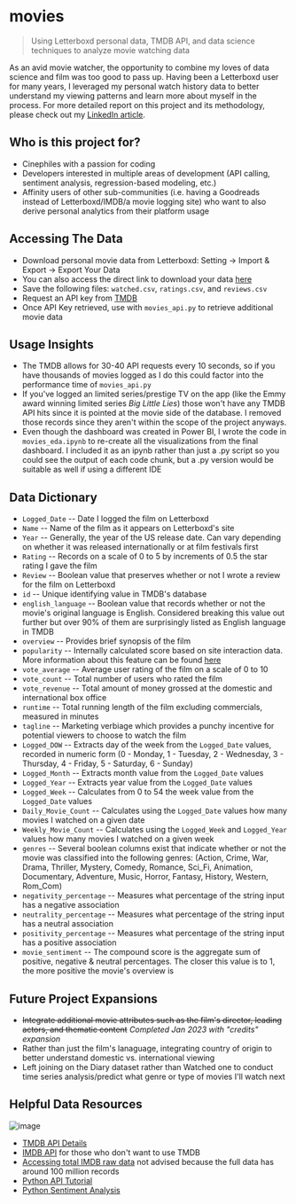 # movies
>Using Letterboxd personal data, TMDB API, and data science techniques to analyze movie watching data


As an avid movie watcher, the opportunity to combine my loves of data science and film was too good to pass up. Having been a Letterboxd user for many years, I leveraged my personal watch history data to better understand my viewing patterns and learn more about myself in the process. For more detailed report on this project and its methodology, please check out my [LinkedIn article](https://www.linkedin.com/pulse/how-i-used-machine-learning-quantify-my-movie-obsession-alex-motter).


Who is this project for?
------------------------
- Cinephiles with a passion for coding
- Developers interested in multiple areas of development (API calling, sentiment analysis, regression-based modeling, etc.)
- Affinity users of other sub-communities (i.e. having a Goodreads instead of Letterboxd/IMDB/a movie logging site) who want to also derive personal analytics from their platform usage 


Accessing The Data
--------
- Download personal movie data from Letterboxd: Setting -> Import & Export -> Export Your Data
- You can also access the direct link to download your data [here](https://letterboxd.com/settings/data/)
- Save the following files: `watched.csv`, `ratings.csv`, and `reviews.csv`
- Request an API key from [TMDB](https://developers.themoviedb.org/3/getting-started/introduction)
- Once API Key retrieved, use with `movies_api.py` to retrieve additional movie data


Usage Insights
--------
- The TMDB allows for 30-40 API requests every 10 seconds, so if you have thousands of movies logged as I do this could factor into the performance time of `movies_api.py`
- If you've logged an limited series/prestige TV on the app (like the Emmy award winning limited series _Big Little Lies_) those won't have any TMDB API hits since it is pointed at the movie side of the database. I removed those records since they aren't within the scope of the project anyways. 
- Even though the dashboard was created in Power BI, I wrote the code in `movies_eda.ipynb` to re-create all the visualizations from the final dashboard. I included it as an ipynb rather than just a .py script so you could see the output of each code chunk, but a .py version would be suitable as well if using a different IDE


Data Dictionary
------------------------
- `Logged_Date` -- Date I logged the film on Letterboxd
- `Name` -- Name of the film as it appears on Letterboxd's site
- `Year` -- Generally, the year of the US release date. Can vary depending on whether it was released internationally or at film festivals first
- `Rating` -- Records on a scale of 0 to 5 by increments of 0.5 the star rating I gave the film
- `Review` -- Boolean value that preserves whether or not I wrote a review for the film on Letterboxd
- `id` -- Unique identifying value in TMDB's database
- `english_language` -- Boolean value that records whether or not the movie's original language is English. Considered breaking this value out further but over 90% of them are surprisingly listed as English language in TMDB
- `overview` -- Provides brief synopsis of the film
- `popularity` -- Internally calculated score based on site interaction data. More information about this feature can be found [here](https://developers.themoviedb.org/3/getting-started/popularity)
- `vote_average` -- Average user rating of the film on a scale of 0 to 10
- `vote_count` -- Total number of users who rated the film
- `vote_revenue` -- Total amount of money grossed at the domestic and international box office
- `runtime` -- Total running length of the film excluding commercials, measured in minutes
- `tagline` -- Marketing verbiage which provides a punchy incentive for potential viewers to choose to watch the film
- `Logged_DOW` -- Extracts day of the week from the `Logged_Date` values, recorded in numeric form (0 - Monday, 1 - Tuesday, 2 - Wednesday, 3 - Thursday, 4 - Friday, 5 - Saturday, 6 - Sunday)
- `Logged_Month` -- Extracts month value from the `Logged_Date` values
- `Logged_Year` -- Extracts year value from the `Logged_Date` values
- `Logged_Week` -- Calculates from 0 to 54 the week value from the `Logged_Date` values
- `Daily_Movie_Count` --  Calculates using the `Logged_Date` values how many movies I watched on a given date
- `Weekly_Movie_Count` --  Calculates using the `Logged_Week` and `Logged_Year` values how many movies I watched on a given week
- `genres` -- Several boolean columns exist that indicate whether or not the movie was classified into the following genres: (Action, Crime, War, Drama, Thriller, Mystery, Comedy, Romance, Sci_Fi, Animation, Documentary, Adventure, Music, Horror, Fantasy, History, Western, Rom_Com)
- `negativity_percentage` --  Measures what percentage of the string input has a negative association
- `neutrality_percentage` --  Measures what percentage of the string input has a neutral association
- `positivity_percentage` --  Measures what percentage of the string input has a positive association
- `movie_sentiment` --  The compound score is the aggregate sum of positive, negative & neutral percentages. The closer this value is to 1, the more positive the movie's overview is


Future Project Expansions
------------------------
- ~~Integrate additional movie attributes such as the film's director, leading actors, and thematic content~~ *Completed Jan 2023 with "credits" expansion*
- Rather than just the film's lanaguage, integrating country of origin to better understand domestic vs. international viewing
- Left joining on the Diary dataset rather than Watched one to conduct time series analysis/predict what genre or type of movies I'll watch next


Helpful Data Resources
--------
![image](https://user-images.githubusercontent.com/71201000/133646506-dd7c798c-42ad-44d9-b138-d39dd67ce91f.png)
- [TMDB API Details](https://developers.themoviedb.org/3/movies/get-movie-details)
- [IMDB API](https://rapidapi.com/blog/how-to-use-imdb-api) for those who don't want to use TMDB
- [Accessing total IMDB raw data](https://www.imdb.com/interfaces/) not advised because the full data has around 100 million records
- [Python API Tutorial](https://www.dataquest.io/blog/python-api-tutorial/)
- [Python Sentiment Analysis](https://realpython.com/python-nltk-sentiment-analysis/)

